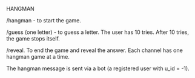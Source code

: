 HANGMAN

/hangman - to start the game.

/guess (one letter) - to guess a letter.
The user has 10 tries. After 10 tries, the game stops itself.

/reveal. To end the game and reveal the answer.
Each channel has one hangman game at a time.

The hangman message is sent via a bot (a registered user with u_id = -1).


